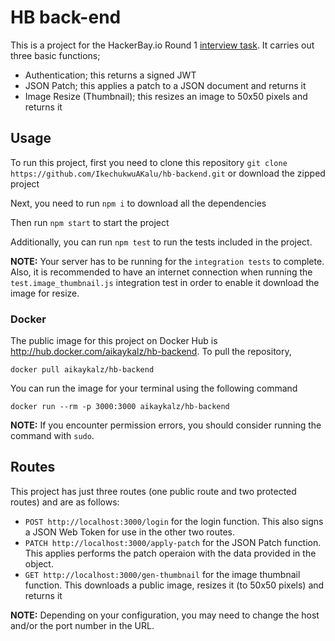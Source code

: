 # HB back-end

This is a project for the HackerBay.io Round 1 [interview task](https://github.com/hackerbay/interview-backend-task). It carries out three basic functions;
- Authentication; this returns a signed JWT
- JSON Patch; this applies a patch to a JSON document and returns it
- Image Resize (Thumbnail); this resizes an image to 50x50 pixels and returns it

## Usage
To run this project, first you need to clone this repository `git clone https://github.com/IkechukwuAKalu/hb-backend.git` or download the zipped project

Next, you need to run `npm i` to download all the dependencies

Then run `npm start` to start the project

Additionally, you can run `npm test` to run the tests included in the project.

**NOTE:** Your server has to be running for the `integration tests` to complete. Also, it is recommended to have an internet connection when running the `test.image_thumbnail.js` integration test in order to enable it download the image for resize.

### Docker
The public image for this project on Docker Hub is http://hub.docker.com/aikaykalz/hb-backend.
To pull the repository,

`docker pull aikaykalz/hb-backend`

You can run the image for your terminal using the following command

`docker run --rm -p 3000:3000 aikaykalz/hb-backend`

**NOTE:** If you encounter permission errors, you should consider running the command with `sudo`.

## Routes
This project has just three routes (one public route and two protected routes) and are as follows:
- `POST http://localhost:3000/login` for the login function. This also signs a JSON Web Token for use in the other two routes.
- `PATCH http://localhost:3000/apply-patch` for the JSON Patch function. This applies performs the patch operaion with the data provided in the object.
- `GET http://localhost:3000/gen-thumbnail` for the image thumbnail function. This downloads a public image, resizes it (to 50x50 pixels) and returns it

**NOTE:** Depending on your configuration, you may need to change the host and/or the port number in the URL.